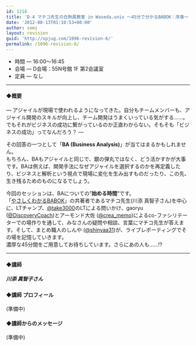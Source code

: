 ```yaml
---
id: 1218
title: 'D-4 マチコ先生の白熱風教室 in Waseda.univ 〜45分で分かるBABOK：序章〜【ディスカッション】'
date: '2012-08-13T01:10:53+00:00'
author: semi
layout: revision
guid: 'http://xpjug.com/1096-revision-6/'
permalink: /1096-revision-6/
---
```


- 時間 — 16:00〜16:45
- 会場 — D会場：55N号館 1F 第2会議室
- 定員 — なし

---

#### ◆概要

― アジャイルが現場で使われるようになってきた。自分もチームメンバーも、アジャイル開発のスキルが向上し、チーム開発はうまくいっている気がする……。でもそれがビジネスの成功に繋がっているのか正直わからない。そもそも「ビジネスの成功」ってなんだろう？ ―

その回答の一つとして「**BA (Business Analysis)**」が当てはまるかもしれません。  
もちろん、BAもアジャイルと同じで、銀の弾丸ではなく、どう活かすかが大事です。BAは例えば、開発手法になぜアジャイルを選択するのかを再定義したり、ビジネスと解析という視点で現場に変化を生み出すものだったり、この先、生き残るためのものになるでしょう。

今回のセッションは、BAについての”**始める時間**“です。  
「[やさしくわかるBABOK](http://www.amazon.co.jp/dp/4798030112)」の共著者であるマチコ先生(川添 真智子さん)を中心に、LTチャンプ、[@take3000](https://twitter.com/take3000)のLTによる問いかけ、gaoryu ([@DiscoveryCoach](https://twitter.com/DiscoveryCoach))とアーモンド大佐 ([@crea\_memo](https://twitter.com/crea_memo))によるco-ファシリテーターでの場作りを通して、みなさんの疑問や相談、言葉にマチコ先生が答えます。そして、まとめ職人のしんや ([@shinyaa31](https://twitter.com/shinyaa31))が、ライブレポーティングでその場を記憶していきます。  
濃厚な45分間をご用意してお待ちしています。さらにあの人も……!?

---

#### ◆講師

##### 川添 真智子さん

#### ◆講師 プロフィール

(準備中)

#### ◆講師からのメッセージ

(準備中)